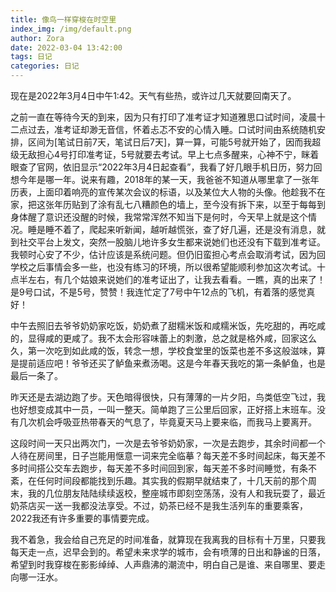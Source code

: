 ```yaml
---
title: 像鸟一样穿梭在时空里
index_img: /img/default.png
author: Zora
date: 2022-03-04 13:42:00
tags: 日记
categories: 日记
---
```


现在是2022年3月4日中午1:42。天气有些热，或许过几天就要回南天了。

之前一直在等待今天的到来，因为只有打印了准考证才知道雅思口试时间，凌晨十二点过去，准考证却渺无音信，怀着忐忑不安的心情入睡。口试时间由系统随机安排，区间为[笔试日前7天，笔试日后7天]，算一算，可能5号就开始了，因而我超级无敌担心4号打印准考证，5号就要去考试。早上七点多醒来，心神不宁，眯着眼查了官网，依旧显示“2022年3月4日起查看”，我看了好几眼手机日历，努力回想今年是哪一年。说来有趣，2018年的某一天，我爸爸不知道从哪里拿了一张年历表，上面印着响亮的宣传某次会议的标语，以及某位大人物的头像。他趁我不在家，把这张年历贴到了涂有乱七八糟颜色的墙上，至今没有拆下来，以至于每每到身体醒了意识还没醒的时候，我常常浑然不知当下是何时，今天早上就是这个情况。睡是睡不着了，爬起来听新闻，越听越慌张，查了好几遍，还是没有消息，就到社交平台上发文，突然一股脑儿地许多女生都来说她们也还没有下载到准考证。我顿时心安了不少，估计应该是系统问题。但仍旧蛮担心考点会取消考试，因为回学校之后事情会多一些，也没有练习的环境，所以很希望能顺利参加这次考试。十点半左右，有几个姑娘来说她们的准考证出了，让我去看看。一瞧，真的出来了！是9号口试，不是5号，赞赞！我连忙定了7号中午12点的飞机，有着落的感觉真好！

中午去照旧去爷爷奶奶家吃饭，奶奶煮了甜糯米饭和咸糯米饭，先吃甜的，再吃咸的，显得咸的更咸了。我不太会形容味蕾上的刺激，总之就是格外咸，回家这么久，第一次吃到如此咸的饭，转念一想，学校食堂里的饭菜也差不多这般滋味，算是提前适应吧！爷爷还买了鲈鱼来煮汤喝。这是今年春天我吃的第一条鲈鱼，也是最后一条了。

昨天还是去湖边跑了步。天色暗得很快，只有薄薄的一片夕阳，鸟类低空飞过，我也好想变成其中一员，一叫一整天。简单跑了三公里后回家，正好搭上末班车。没有几次机会呼吸亚热带春天的气息了，毕竟夏天马上要来临，而我马上要离开。

这段时间一天只出两次门，一次是去爷爷奶奶家，一次是去跑步，其余时间都一个人待在房间里，日子岂能用惬意一词来完全临摹？每天差不多时间起床，每天差不多时间搭公交车去跑步，每天差不多时间回到家，每天差不多时间睡觉，有条不紊，在任何时间段都能找到乐趣。其实我的假期早就结束了，十几天前的那个周末，我的几位朋友陆陆续续返校，整座城市即刻空荡荡，没有人和我玩耍了，最近奶茶店买一送一我都没法享受。不过，奶茶已经不是我生活列车的重要乘客，2022我还有许多重要的事情要完成。

我不着急，我会给自己充足的时间准备，就算现在我离我的目标有十万里，只要我每天走一点，迟早会到的。希望未来求学的城市，会有喷薄的日出和静谧的日落，希望到时我穿梭在影影绰绰、人声鼎沸的潮流中，明白自己是谁、来自哪里、要走向哪一汪水。